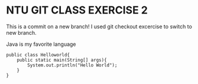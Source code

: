 # NTU GIT CLASS EXERCISE 2

This is a commit on a new branch! I used git checkout excercise to switch to new branch.

Java is my favorite language

	public class Helloworld{
		public static main(String[] args){
			System.out.println("Hello World");
		}
	}